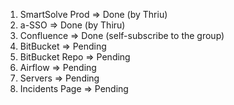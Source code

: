 
1. SmartSolve Prod    => Done (by Thriu)
2. a-SSO              => Done (by Thiru)
3. Confluence         => Done (self-subscribe to the group)
4. BitBucket          => Pending
5. BitBucket Repo     => Pending
6. Airflow            => Pending
7. Servers            => Pending
8. Incidents Page     => Pending

